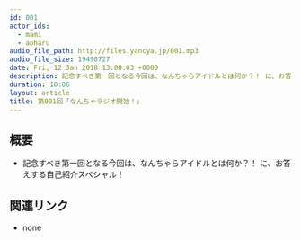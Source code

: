 ```yaml
---
id: 001
actor_ids:
  - mami
  - aoharu
audio_file_path: http://files.yancya.jp/001.mp3
audio_file_size: 19490727
date: Fri, 12 Jan 2018 13:00:03 +0000
description: 記念すべき第一回となる今回は、なんちゃらアイドルとは何か？！ に、お答えする自己紹介スペシャル！
duration: 10:06
layout: article
title: 第001回「なんちゃラジオ開始！」
---
```

## 概要

* 記念すべき第一回となる今回は、なんちゃらアイドルとは何か？！ に、お答えする自己紹介スペシャル！

## 関連リンク

* none

